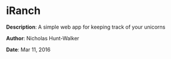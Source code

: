 # iRanch
**Description**: A simple web app for keeping track of your unicorns

**Author**: Nicholas Hunt-Walker

**Date**: Mar 11, 2016